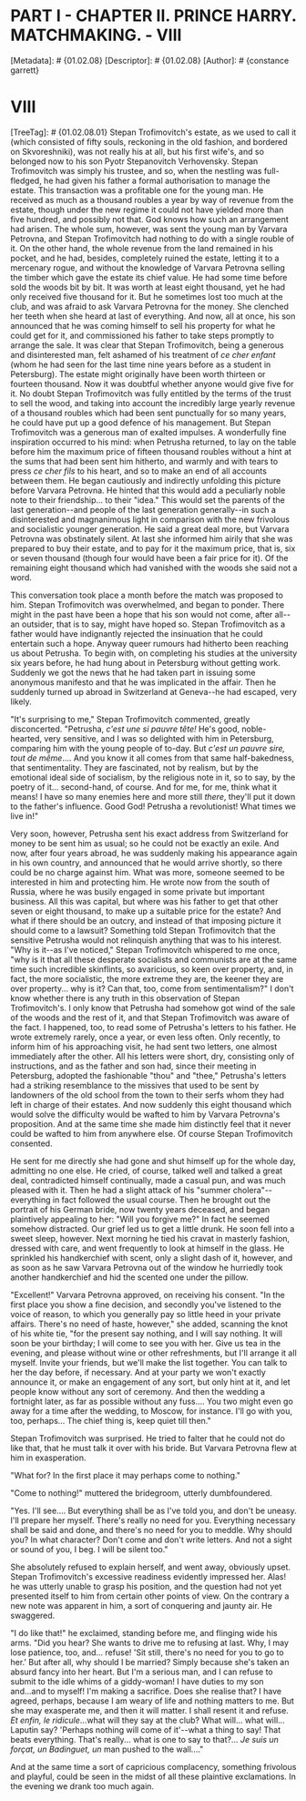 # PART I - CHAPTER II. PRINCE HARRY. MATCHMAKING. - VIII
[Metadata]: # {01.02.08}
[Descriptor]: # {01.02.08}
[Author]: # {constance garrett}
# VIII
[TreeTag]: # {01.02.08.01}
Stepan Trofimovitch's estate, as we used to call it (which consisted of fifty
souls, reckoning in the old fashion, and bordered on Skvoreshniki), was not
really his at all, but his first wife's, and so belonged now to his son Pyotr
Stepanovitch Verhovensky. Stepan Trofimovitch was simply his trustee, and so,
when the nestling was full-fledged, he had given his father a formal
authorisation to manage the estate. This transaction was a profitable one for
the young man. He received as much as a thousand roubles a year by way of
revenue from the estate, though under the new regime it could not have yielded
more than five hundred, and possibly not that. God knows how such an
arrangement had arisen. The whole sum, however, was sent the young man by
Varvara Petrovna, and Stepan Trofimovitch had nothing to do with a single
rouble of it. On the other hand, the whole revenue from the land remained in
his pocket, and he had, besides, completely ruined the estate, letting it to a
mercenary rogue, and without the knowledge of Varvara Petrovna selling the
timber which gave the estate its chief value. He had some time before sold the
woods bit by bit. It was worth at least eight thousand, yet he had only
received five thousand for it. But he sometimes lost too much at the club, and
was afraid to ask Varvara Petrovna for the money. She clenched her teeth when
she heard at last of everything. And now, all at once, his son announced that
he was coming himself to sell his property for what he could get for it, and
commissioned his father to take steps promptly to arrange the sale. It was
clear that Stepan Trofimovitch, being a generous and disinterested man, felt
ashamed of his treatment of _ce cher enfant_ (whom he had seen for the last
time nine years before as a student in Petersburg). The estate might originally
have been worth thirteen or fourteen thousand. Now it was doubtful whether
anyone would give five for it. No doubt Stepan Trofimovitch was fully entitled
by the terms of the trust to sell the wood, and taking into account the
incredibly large yearly revenue of a thousand roubles which had been sent
punctually for so many years, he could have put up a good defence of his
management. But Stepan Trofimovitch was a generous man of exalted impulses. A
wonderfully fine inspiration occurred to his mind: when Petrusha returned, to
lay on the table before him the maximum price of fifteen thousand roubles
without a hint at the sums that had been sent him hitherto, and warmly and with
tears to press _ce cher fils_ to his heart, and so to make an end of all
accounts between them. He began cautiously and indirectly unfolding this
picture before Varvara Petrovna. He hinted that this would add a peculiarly
noble note to their friendship... to their "idea." This would set the parents
of the last generation--and people of the last generation generally--in such a
disinterested and magnanimous light in comparison with the new frivolous and
socialistic younger generation. He said a great deal more, but Varvara Petrovna
was obstinately silent. At last she informed him airily that she was prepared
to buy their estate, and to pay for it the maximum price, that is, six or seven
thousand (though four would have been a fair price for it). Of the remaining
eight thousand which had vanished with the woods she said not a word.

This conversation took place a month before the match was proposed to him.
Stepan Trofimovitch was overwhelmed, and began to ponder. There might in the
past have been a hope that his son would not come, after all--an outsider, that
is to say, might have hoped so. Stepan Trofimovitch as a father would have
indignantly rejected the insinuation that he could entertain such a hope.
Anyway queer rumours had hitherto been reaching us about Petrusha. To begin
with, on completing his studies at the university six years before, he had hung
about in Petersburg without getting work. Suddenly we got the news that he had
taken part in issuing some anonymous manifesto and that he was implicated in
the affair. Then he suddenly turned up abroad in Switzerland at Geneva--he had
escaped, very likely.

"It's surprising to me," Stepan Trofimovitch commented, greatly disconcerted.
"Petrusha, _c'est une si pauvre tête!_ He's good, noble-hearted, very
sensitive, and I was so delighted with him in Petersburg, comparing him with
the young people of to-day. But _c'est un pauvre sire, tout de même_.... And
you know it all comes from that same half-bakedness, that sentimentality. They
are fascinated, not by realism, but by the emotional ideal side of socialism,
by the religious note in it, so to say, by the poetry of it... second-hand, of
course. And for me, for me, think what it means! I have so many enemies here
and more still _there_, they'll put it down to the father's influence. Good
God! Petrusha a revolutionist! What times we live in!"

Very soon, however, Petrusha sent his exact address from Switzerland for money
to be sent him as usual; so he could not be exactly an exile. And now, after
four years abroad, he was suddenly making his appearance again in his own
country, and announced that he would arrive shortly, so there could be no
charge against him. What was more, someone seemed to be interested in him and
protecting him. He wrote now from the south of Russia, where he was busily
engaged in some private but important business. All this was capital, but where
was his father to get that other seven or eight thousand, to make up a suitable
price for the estate? And what if there should be an outcry, and instead of
that imposing picture it should come to a lawsuit? Something told Stepan
Trofimovitch that the sensitive Petrusha would not relinquish anything that was
to his interest. "Why is it--as I've noticed," Stepan Trofimovitch whispered to
me once, "why is it that all these desperate socialists and communists are at
the same time such incredible skinflints, so avaricious, so keen over property,
and, in fact, the more socialistic, the more extreme they are, the keener they
are over property... why is it? Can that, too, come from sentimentalism?" I
don't know whether there is any truth in this observation of Stepan
Trofimovitch's. I only know that Petrusha had somehow got wind of the sale of
the woods and the rest of it, and that Stepan Trofimovitch was aware of the
fact. I happened, too, to read some of Petrusha's letters to his father. He
wrote extremely rarely, once a year, or even less often. Only recently, to
inform him of his approaching visit, he had sent two letters, one almost
immediately after the other. All his letters were short, dry, consisting only
of instructions, and as the father and son had, since their meeting in
Petersburg, adopted the fashionable "thou" and "thee," Petrusha's letters had a
striking resemblance to the missives that used to be sent by landowners of the
old school from the town to their serfs whom they had left in charge of their
estates. And now suddenly this eight thousand which would solve the difficulty
would be wafted to him by Varvara Petrovna's proposition. And at the same time
she made him distinctly feel that it never could be wafted to him from anywhere
else. Of course Stepan Trofimovitch consented.

He sent for me directly she had gone and shut himself up for the whole day,
admitting no one else. He cried, of course, talked well and talked a great
deal, contradicted himself continually, made a casual pun, and was much pleased
with it. Then he had a slight attack of his "summer cholera"--everything in
fact followed the usual course. Then he brought out the portrait of his German
bride, now twenty years deceased, and began plaintively appealing to her: "Will
you forgive me?" In fact he seemed somehow distracted. Our grief led us to get
a little drunk. He soon fell into a sweet sleep, however. Next morning he tied
his cravat in masterly fashion, dressed with care, and went frequently to look
at himself in the glass. He sprinkled his handkerchief with scent, only a
slight dash of it, however, and as soon as he saw Varvara Petrovna out of the
window he hurriedly took another handkerchief and hid the scented one under the
pillow.

"Excellent!" Varvara Petrovna approved, on receiving his consent. "In the first
place you show a fine decision, and secondly you've listened to the voice of
reason, to which you generally pay so little heed in your private affairs.
There's no need of haste, however," she added, scanning the knot of his white
tie, "for the present say nothing, and I will say nothing. It will soon be your
birthday; I will come to see you with her. Give us tea in the evening, and
please without wine or other refreshments, but I'll arrange it all myself.
Invite your friends, but we'll make the list together. You can talk to her the
day before, if necessary. And at your party we won't exactly announce it, or
make an engagement of any sort, but only hint at it, and let people know
without any sort of ceremony. And then the wedding a fortnight later, as far as
possible without any fuss.... You two might even go away for a time after the
wedding, to Moscow, for instance. I'll go with you, too, perhaps... The chief
thing is, keep quiet till then."

Stepan Trofimovitch was surprised. He tried to falter that he could not do like
that, that he must talk it over with his bride. But Varvara Petrovna flew at
him in exasperation.

"What for? In the first place it may perhaps come to nothing."

"Come to nothing!" muttered the bridegroom, utterly dumbfoundered.

"Yes. I'll see.... But everything shall be as I've told you, and don't be
uneasy. I'll prepare her myself. There's really no need for you. Everything
necessary shall be said and done, and there's no need for you to meddle. Why
should you? In what character? Don't come and don't write letters. And not a
sight or sound of you, I beg. I will be silent too."

She absolutely refused to explain herself, and went away, obviously upset.
Stepan Trofimovitch's excessive readiness evidently impressed her. Alas! he was
utterly unable to grasp his position, and the question had not yet presented
itself to him from certain other points of view. On the contrary a new note was
apparent in him, a sort of conquering and jaunty air. He swaggered.

"I do like that!" he exclaimed, standing before me, and flinging wide his arms.
"Did you hear? She wants to drive me to refusing at last. Why, I may lose
patience, too, and... refuse! 'Sit still, there's no need for you to go to
her.' But after all, why should I be married? Simply because she's taken an
absurd fancy into her heart. But I'm a serious man, and I can refuse to submit
to the idle whims of a giddy-woman! I have duties to my son and...and to
myself! I'm making a sacrifice. Does she realise that? I have agreed, perhaps,
because I am weary of life and nothing matters to me. But she may exasperate
me, and then it will matter. I shall resent it and refuse. _Et enfin, le
ridicule_...what will they say at the club? What will... what will... Laputin
say? 'Perhaps nothing will come of it'--what a thing to say! That beats
everything. That's really... what is one to say to that?... _Je suis un forçat,
un Badinguet, un_ man pushed to the wall...."

And at the same time a sort of capricious complacency, something frivolous and
playful, could be seen in the midst of all these plaintive exclamations. In the
evening we drank too much again.

